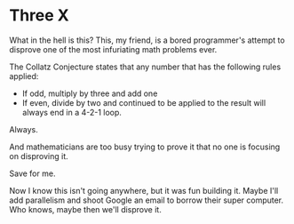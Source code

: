 # Three X
What in the hell is this?
This, my friend, is a bored programmer's attempt to disprove one of the most infuriating math problems ever.

The Collatz Conjecture states that any number that has the following rules applied:
 * If odd, multiply by three and add one
 * If even, divide by two
and continued to be applied to the result will always end in a 4-2-1 loop.

Always.

And mathematicians are too busy trying to prove it that no one is focusing on disproving it.

Save for me.

Now I know this isn't going anywhere, but it was fun building it.
Maybe I'll add parallelism and shoot Google an email to borrow their super computer.
Who knows, maybe then we'll disprove it.